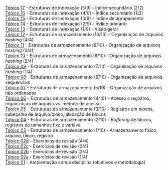 [Tópico 17](./topico-17.md) - Estruturas de indexação (5/9) - Índice secundário (2/2)<br>
[Tópico 16](./topico-16.md) - Estruturas de indexação (4/9) - Índice secundário (1/2)<br>
[Tópico 15](./topico-15.md) - Estruturas de indexação (3/9) - Índice de agrupamento<br>
[Tópico 14](./topico-14.md) - Estruturas de indexação (2/9) - Índice primário<br>
[Tópico 13](./topico-13.md) - Estruturas de indexação (1/9) - Visão geral<br>
[Tópico 12](./topico-12.md) - Estruturas de armazenamento (10/10) - Organização de arquivos _hashing_ (4/4)<br>
[Tópico 11](./topico-11.md) - Estruturas de armazenamento (9/10) - Organização de arquivos _hashing_ (3/4)<br>
[Tópico 10](./topico-10.md) - Estruturas de armazenamento (8/10) - Organização de arquivos _hashing_ (2/4)<br>
[Tópico 09](./topico-09.md) - Estruturas de armazenamento (7/10) - Organização de arquivos _hashing_ (1/4)<br>
[Tópico 08](./topico-08.md) - Estruturas de armazenamento (6/10) - Organização de arquivos sequenciais<br>
[Tópico 07](./topico-07.md) - Estruturas de armazenamento (5/10) - Organização de arquivos não ordenados<br>
[Tópico 06](./topico-06.md) - Estruturas de armazenamento (4/10) - Acesso a registros, organização de arquivo _vs._ método de acesso<br>
[Tópico 05](./topico-05.md) - Estruturas de armazenamento (3/10) - Registros em blocos, cabeçalho de arquivo/bloco, alocação de blocos<br>
[Tópico 04](./topico-04.md) - Estruturas de armazenamento (2/10) - _Buffering_ de blocos, registros de tamanhos fixo e variável<br>
[Tópico 03](./topico-03.md) - Estruturas de armazenamento (1/10) - Armazenamento físico, arquivo, bloco, registro<br>
[Tópico 02d](./topico-02d.md) - Exercícios de revisão (4/4)<br>
[Tópico 02c](./topico-02c.md) - Exercícios de revisão (3/4)<br>
[Tópico 02b](./topico-02b.md) - Exercícios de revisão (2/4)<br>
[Tópico 02a](./topico-02a.md) - Exercícios de revisão (1/4)<br>
[Tópico 01](./topico-01.md) - Ambientação com a disciplina (objetivos e metodologia)<br>
